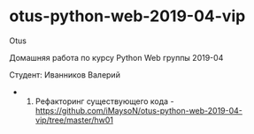 # otus-python-web-2019-04-vip

Otus

Домашняя работа по курсу Python Web группы 2019-04

Студент: Иванников Валерий

+ 1) Рефакторинг существующего кода - https://github.com/iMaysoN/otus-python-web-2019-04-vip/tree/master/hw01 
